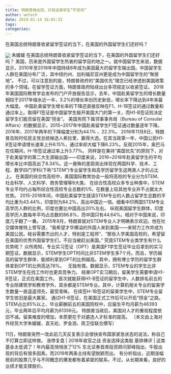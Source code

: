```yaml
---
title: 特朗普再出招，只有这类学生“不受伤”
author: wetech
date: 2019-01-14 16:01:33
tags: 
categories: 
---
```

在美国总统特朗普收紧留学签证的当下，在美国的外国留学生们还好吗？
<!-- more -->
<img align="center" border="0" src="https://imgcdn.yicai.com/uppics/images/2019/01/32805f3dbced8de22889175b73241547.jpg" />
朱媛媛
在美国总统特朗普收紧留学签证的当下，在美国的外国留学生们还好吗？
美国，历来是外国留学生热衷的留学目的地之一。就中国留学生来说，数据显示，2010年至2018年中国持续8年成为美国最大的留学生输出国。中国留学生人群在美国分布广泛，其中纽约州、加利福尼亚州更是成为中国留学生的“聚居地”。
不过，可以注意到的是，特朗普政府的“美国优先”理念已经渗透到美国政策的多个领域。在留学签证方面，特朗普政府陆续出台多项规定以收紧签证。
2018年美国国际教育学会发布的门户开放报告显示，去年，中国赴美留学生的增长数量相较于2017年缩水近一半，3.2%的增长率创历史新低，增长率下降达到4年来最大幅度。
中国赴美留学生增长率的下降还直接反映在F1、H-1B签证的通过数量和通过率上。取得F1签证是中国留学生敲开美国大门的第一关，而H1-B签证则决定留学生们能否留在美国“捞金”。
美国务院下属领事事务局（Bureau of Consular Affairs）的数据显示，2015~2017年中国赴美留学生F1签证通过数量逐年下降。2016年、2017年两年的下降幅度分别为44.1% 、22.3%。
2016年11月8日，特朗普击败时任民主党总统候选人希拉里，赢得大选。在其当政第一年，中国公民H1-B签证申请增长速率上升6.15%，通过率却大幅下降6.23%。反观2015年，奥巴马在任期间，H-1B签证通过率上升3.77%。
同样是在秉持“美国优先”的原则下，对于赴美留学的第二大生源输出国——印度来说，2016~2018年赴美留学生的平均增长率比中国高出了8.34%。这一悬殊的差距突出体现在两国科学、技术、工程、数学四门学科(下称“STEM”)专业留学生和高学历留学生这两类人才的占比上。
在美国的综合性高校中，美国国际教育协会一般将高校的专业分为STEM、社会科学、人文科学、商务管理等9大类。
在综合性高校众多专业种类中，STEM专业平均约占每所综合性高校专业总数的1/5，在数量上较其他专业并不占据太大优势。
2015-2018年间，中国赴美留学生就读STEM专业的人数占留学生总数的平均比重为43.44%，印度则为84.2%，高出中国近一倍。细看中印两国STEM专业高学历人群的比例，印度也要比中国高出20%左右。
纵观美国留学生群体，印度高学历人数每年平均占总数的86.8%，而中国只有44.64%。相对于中国来说，印度几乎翻了一番。
2015年8月，特朗普就对STEM专业人才明确表示欢迎。他在社交媒体推特上曾写道，“我希望才华横溢的外国人来到美国——来努力工作并成为美国公民。硅谷需要杰出的人才，特别是工程师”、“那些入学美国高校的，希望留在美国的优秀外国留学生们，不应当被赶出美国。”
究竟STEM专业类学生有什么优势呢？
众所周知，专业实习签证（OPT）是美国F1学生签证毕业后拿到的实习期签证。数据显示，STEM学生OPT时间比非STEM学生多7个月。而且，学历越高的留学生群体，能顺利拿到OPT的比例越高。其中，拥有博士学历的留学生群体拿到OPT的比例高达78%。  
无独有偶，数据显示，STEM专业的学生比非STEM学生在找工作时也更具竞争力。
结束OPT实习期后，留美学生需要申请H1-B签证，正式在美国工作。
首次就能获得H1-B签证的留学生中，人数排名前五的专业除建筑学和教育学外，其余都是STEM专业。其中，计算机相关专业的留美学生数量一直遥遥领先，最受青睐。
在续签H-1B签证的留美学生中，STEM专业留学生依旧是最大赢家。
通过H1-B签证，在美国正式工作后可以开启“捞金”之路。STEM占比85%以上、毕业薪酬前五的美国院校中，应届生平均月薪为46393元，毕业两年后平均月薪为81359元。
特朗普当政后，美国对人才的重视程度依旧不减。留美难度的增加，本质更在于对遴选人才标准的提高。
（本文由上海对外经贸大学朱媛媛、袁天屹、罗金涵、周卫佳联合撰写）
 
 
11日，特朗普突然一改此前几天反复表示会很快宣布国家紧急状态的说法，称自己不打算立即这样做。
涨停复盘 | 2018年收官之战 资金选择这类股
基排辣评 | 这类基金太低调了！年内最高悄悄涨了12%
东北证券首席投资顾问郭峰指出，牛股出现的背后有很多因素。而2019年两条主线有望脱颖而出。
有分析指出，近期涨幅居前的股票几乎与不同概念的爆发都有着紧密的联系，不过，从长期来看，良好的业绩才能支撑股价。
